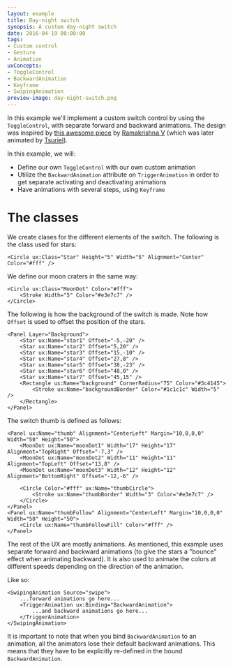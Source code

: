 ```yaml
---
layout: example
title: Day-night switch
synopsis: A custom day-night switch
date: 2016-04-19 00:00:00
tags:
- Custom control
- Gesture
- Animation
uxConcepts:
- ToggleControl
- BackwardAnimation
- Keyframe
- SwipingAnimation
preview-image: day-night-switch.png
---
```

In this example we'll implement a custom switch control by using the `ToggleControl`, with separate forward and backward animations. The design was inspired by [this awesome piece](https://dribbble.com/shots/1907553-Day-Night-Toggle-Button) by [Ramakrishna V](https://dribbble.com/RamakrishnaUX) (which was later animated by [Tsuriel](https://dribbble.com/Tsuriel)).

In this example, we will:

* Define our own `ToggleControl` with our own custom animation
* Utilize the `BackwardAnimation` attribute on `TriggerAnimation` in order to get separate activating and deactivating animations
* Have animations with several steps, using `Keyframe`

# The classes

We create clases for the different elements of the switch. The following is the class used for stars:

<!-- snippet-begin:code/MainView.ux:StarClass -->

```
<Circle ux:Class="Star" Height="5" Width="5" Alignment="Center" Color="#fff" />
```

<!-- snippet-end -->

We define our moon craters in the same way:

<!-- snippet-begin:code/MainView.ux:MoonDotClass -->

```
<Circle ux:Class="MoonDot" Color="#fff">
    <Stroke Width="5" Color="#e3e7c7" />
</Circle>
```

<!-- snippet-end -->

The following is how the background of the switch is made. Note how `Offset` is used to offset the position of the stars.

<!-- snippet-begin:code/MainView.ux:Stars -->

```
<Panel Layer="Background">
    <Star ux:Name="star1" Offset="-5,-20" />
    <Star ux:Name="star2" Offset="5,20" />
    <Star ux:Name="star3" Offset="15,-10" />
    <Star ux:Name="star4" Offset="27,8" />
    <Star ux:Name="star5" Offset="38,-23" />
    <Star ux:Name="star6" Offset="48,0" />
    <Star ux:Name="star7" Offset="45,15" />
    <Rectangle ux:Name="background" CornerRadius="75" Color="#3c4145">
        <Stroke ux:Name="backgroundBorder" Color="#1c1c1c" Width="5" />
    </Rectangle>
</Panel>
```

<!-- snippet-end -->

The switch thumb is defined as follows:

<!-- snippet-begin:code/MainView.ux:Thumb -->

```
<Panel ux:Name="thumb" Alignment="CenterLeft" Margin="10,0,0,0" Width="50" Height="50">
    <MoonDot ux:Name="moonDot1" Width="17" Height="17" Alignment="TopRight" Offset="-7,3" />
    <MoonDot ux:Name="moonDot2" Width="11" Height="11" Alignment="TopLeft" Offset="13,8" />
    <MoonDot ux:Name="moonDot3" Width="12" Height="12" Alignment="BottomRight" Offset="-12,-6" />

    <Circle Color="#fff" ux:Name="thumbCircle">
        <Stroke ux:Name="thumbBorder" Width="3" Color="#e3e7c7" />
    </Circle>
</Panel>
<Panel ux:Name="thumbFollow" Alignment="CenterLeft" Margin="10,0,0,0" Width="50" Height="50">
    <Circle ux:Name="thumbFollowFill" Color="#fff" />
</Panel>
```

<!-- snippet-end -->

The rest of the UX are mostly animations. As mentioned, this example uses separate forward and backward animations (to give the stars a "bounce" effect when animating backward). It is also used to animate the colors at different speeds depending on the direction of the animation.

Like so:

<!-- snippet-begin:code/MainView.ux:SwipingAnimation -->

```
<SwipingAnimation Source="swipe">
    ...forward animations go here...
    <TriggerAnimation ux:Binding="BackwardAnimation">
        ...and backward animations go here...
    </TriggerAnimation>
</SwipingAnimation>
```

<!-- snippet-end -->

It is important to note that when you bind `BackwardAnimation` to an animation, all the animators lose their default backward animations. This means that they have to be explicitly re-defined in the bound `BackwardAnimation`.
